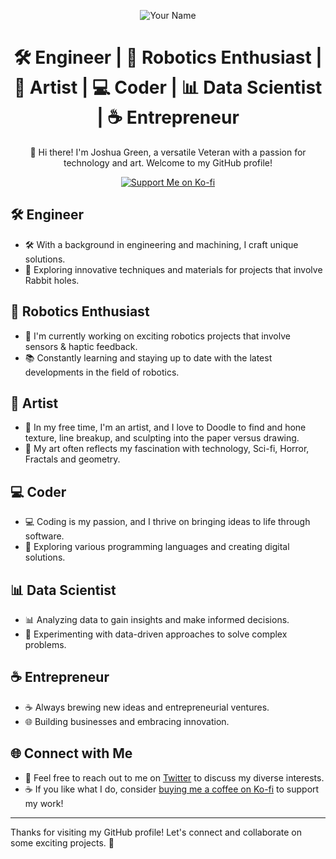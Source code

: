<p align="center">
  <img src="your-profile-image-url" alt="Your Name">
</p>

<h1 align="center">🛠️ Engineer | 🤖 Robotics Enthusiast | 🎨 Artist | 💻 Coder | 📊 Data Scientist | ☕ Entrepreneur</h1>

<p align="center">
  👋 Hi there! I'm Joshua Green, a versatile Veteran with a passion for technology and art. Welcome to my GitHub profile!
</p>

<p align="center">
  <a href="https://ko-fi.com/brainklar"><img src="https://img.shields.io/badge/Support%20Me%20on-Ko--fi-FF5E5B?style=for-the-badge&logo=ko-fi&logoColor=white" alt="Support Me on Ko-fi"></a>
</p>

## 🛠️ Engineer

- 🛠️ With a background in engineering and machining, I craft unique solutions.
- 🔧 Exploring innovative techniques and materials for projects that involve Rabbit holes.

## 🤖 Robotics Enthusiast

- 🤖 I'm currently working on exciting robotics projects that involve sensors & haptic feedback.
- 📚 Constantly learning and staying up to date with the latest developments in the field of robotics.

## 🎨 Artist

- 🎨 In my free time, I'm an artist, and I love to Doodle to find and hone texture, line breakup, and sculpting into the paper versus drawing.
- 🌟 My art often reflects my fascination with technology, Sci-fi, Horror, Fractals and geometry.

## 💻 Coder

- 💻 Coding is my passion, and I thrive on bringing ideas to life through software.
- 🚀 Exploring various programming languages and creating digital solutions.

## 📊 Data Scientist

- 📊 Analyzing data to gain insights and make informed decisions.
- 🧪 Experimenting with data-driven approaches to solve complex problems.

## ☕ Entrepreneur

- ☕ Always brewing new ideas and entrepreneurial ventures.
- 🌐 Building businesses and embracing innovation.

## 🌐 Connect with Me

- 💬 Feel free to reach out to me on [Twitter](https://twitter.com/brain_klar) to discuss my diverse interests.
- ☕ If you like what I do, consider [buying me a coffee on Ko-fi](https://ko-fi.com/brainklar) to support my work!

---

Thanks for visiting my GitHub profile! Let's connect and collaborate on some exciting projects. 🚀
